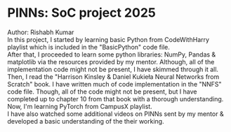 # PINNs: SoC project 2025 <br>
Author: Rishabh Kumar <br>
In this project, I started by learning basic Python from CodeWithHarry playlist which is included in the "BasicPython" code file. <br>
After that, I proceeded to learn some python libraries: NumPy, Pandas & matplotlib via the resources provided by my mentor. Although, all of the implementation code might not be present, I have skimmed through it all. <br>
Then, I read the "Harrison Kinsley & Daniel Kukie​ł​a Neural Networks from Scratch" book. I have written much of code implementation in the "NNFS" code file. Though, all of the code might not be present, but I have completed up to chapter 10 from that book with a thorough understanding. <br>
Now, I'm learning PyTorch from CampusX playlist. <br>
I have also watched some additional videos on PINNs sent by my mentor & developed a basic understanding of the their working.

